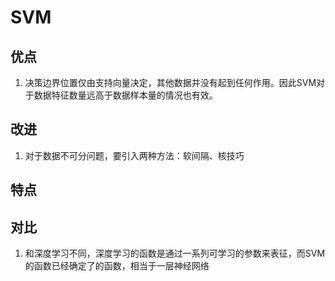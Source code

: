 # SVM 

## 优点 

1. 决策边界位置仅由支持向量决定，其他数据并没有起到任何作用。因此SVM对于数据特征数量远高于数据样本量的情况也有效。

## 改进

1. 对于数据不可分问题，要引入两种方法：软间隔、核技巧

## 特点

## 对比

1. 和深度学习不同，深度学习的函数是通过一系列可学习的参数来表征，而SVM的函数已经确定了的函数，相当于一层神经网络
